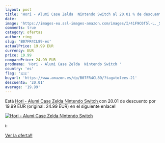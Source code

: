 ```yaml
---
layout: post
title: 'Hori - Alumi Case Zelda  Nintendo Switch al 20.01 % de descuento'
date: 
image: 'https://images-eu.ssl-images-amazon.com/images/I/41F9C0f5l-L._SL200_.jpg'
comments: true
category: ofertas
author: ring
slug: 'B07FR4CL89-es'
actualPrice: 19.99 EUR
currency: EUR
price: 19.99
comparePrice: 24.99 EUR
prodname: 'Hori - Alumi Case Zelda  Nintendo Switch '
country: 'es'
flag: '🇪🇸'
buyurl: 'https://www.amazon.es/dp/B07FR4CL89/?tag=tolees-21'
descuento: '20.01'
average: '19.99'
---
```


Está [Hori - Alumi Case Zelda  Nintendo Switch ](https://www.amazon.es/dp/B07FR4CL89/?tag=tolees-21) con 20.01 de descuento por 19.99 EUR (original: 24.99 EUR) en el siguiente enlace!

[![Hori - Alumi Case Zelda  Nintendo Switch](https://images-eu.ssl-images-amazon.com/images/I/41F9C0f5l-L._SL200_.jpg)](https://www.amazon.es/dp/B07FR4CL89/?tag=tolees-21)

ℹ️:


[Ver la oferta!!](https://www.amazon.es/dp/B07FR4CL89/?tag=tolees-21)
